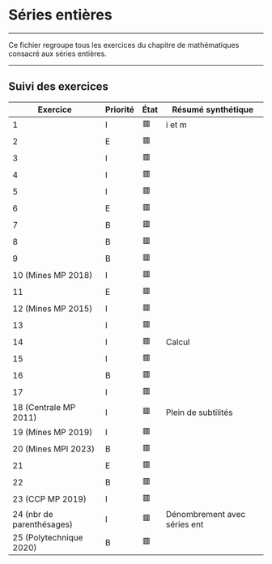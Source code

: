 # Séries entières

---

Ce fichier regroupe tous les exercices du chapitre de mathématiques consacré aux séries entières.

---

## Suivi des exercices

| Exercice                          | Priorité | État | Résumé synthétique |
|----------------------------------|----------|------|---------------------|
| 1                                | I        | 🟥   |i et m               |
| 2                                | E        | 🟥   |                     |
| 3                                | I        | 🟥   |                     |
| 4                                | I        | 🟥   |                     |
| 5                                | I        | 🟥   |                     |
| 6                                | E        | 🟥   |                     |
| 7                                | B        | 🟥   |                     |
| 8                                | B        | 🟥   |                     |
| 9                                | B        | 🟥   |                     |
| 10 (Mines MP 2018)               | I        | 🟥   |                     |
| 11                               | E        | 🟥   |                     |
| 12 (Mines MP 2015)               | I        | 🟥   |                     |
| 13                               | I        | 🟥   |                     |
| 14                               | I        | 🟥   |Calcul               |
| 15                               | I        | 🟥   |                     |
| 16                               | B        | 🟥   |                     |
| 17                               | I        | 🟥   |                     |
| 18 (Centrale MP 2011)            | I        | 🟥   |Plein de subtilités  |
| 19 (Mines MP 2019)               | I        | 🟥   |                     |
| 20 (Mines MPI 2023)              | B        | 🟥   |                     |
| 21                               | E        | 🟥   |                     |
| 22                               | B        | 🟥   |                     |
| 23 (CCP MP 2019)                 | I        | 🟥   |                     |
| 24 (nbr de parenthésages)        | I        | 🟥   |Dénombrement avec séries ent|
| 25 (Polytechnique 2020)          | B        | 🟥   |                     |
